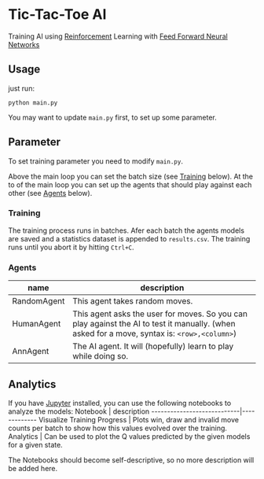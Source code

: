 # Tic-Tac-Toe AI

Training AI using [Reinforcement](https://en.wikipedia.org/wiki/Reinforcement_learning) Learning with [Feed Forward Neural Networks](https://en.wikipedia.org/wiki/Feedforward_neural_network)

## Usage
just run:
```
python main.py
```

You may want to update `main.py` first, to set up some parameter.

## Parameter
To set training parameter you need to modify `main.py`.

Above the main loop you can set the batch size (see [Training](#training) below). At the to of the main loop you can set up the agents that should play against each other (see [Agents](#agents) below).

### Training
The training process runs in batches. Afer each batch the agents models are saved and a statistics dataset is appended to `results.csv`. The training runs until you abort it by hitting `Ctrl+C`.

### Agents
name        | description
------------|-------------
RandomAgent | This agent takes random moves.
HumanAgent  | This agent asks the user for moves. So you can play against the AI to test it manually. (when asked for a move, syntax is: `<row>,<column>`)
AnnAgent    | The AI agent. It will (hopefully) learn to play while doing so.

## Analytics
If you have [Jupyter](http://jupyter.org/) installed, you can use the following notebooks to analyze the models:
Notebook                    | description
----------------------------|-------------
Visualize Training Progress | Plots win, draw and invalid move counts per batch to show how this values evolved over the training.
Analytics                   | Can be used to plot the Q values predicted by the given models for a given state.

The Notebooks should become self-descriptive, so no more description will be added here.
